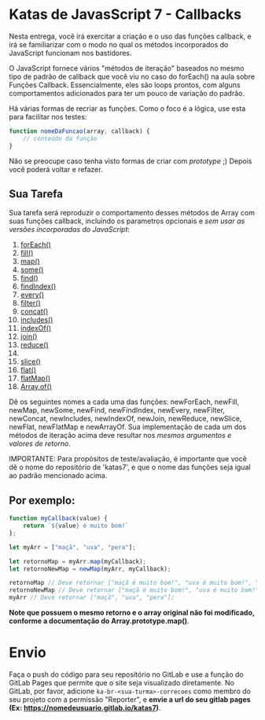 # Katas de JavasScript 7 - Callbacks

Nesta entrega, você irá exercitar a criação e o uso das funções callback, e irá se familiarizar com o modo no qual os métodos incorporados do JavaScript funcionam nos bastidores.

O JavaScript fornece vários "métodos de iteração" baseados no mesmo tipo de padrão de callback que você viu no caso do forEach() na aula sobre Funções Callback. Essencialmente, eles são loops prontos, com alguns comportamentos adicionados para ter um pouco de variação do padrão.

Há várias formas de recriar as funções. Como o foco é a lógica, use esta para facilitar 
nos testes:

```js
function nomeDaFuncao(array, callback) {
    // conteúdo da função
}
```

Não se preocupe caso tenha visto formas de criar com _prototype_ ;) Depois você poderá voltar e refazer. 

## Sua Tarefa

Sua tarefa será reproduzir o comportamento desses métodos de Array com suas funções callback, incluindo os parametros opcionais e _sem usar as versões incorporadas do JavaScript_:

1. [forEach()](https://developer.mozilla.org/pt-BR/docs/Web/JavaScript/Reference/Global_Objects/Array/forEach)
2. [fill()](https://developer.mozilla.org/pt-BR/docs/Web/JavaScript/Reference/Global_Objects/Array/fill)
3. [map()](https://developer.mozilla.org/pt-BR/docs/Web/JavaScript/Reference/Global_Objects/Array/map)
4. [some()](https://developer.mozilla.org/pt-BR/docs/Web/JavaScript/Reference/Global_Objects/Array/some)
5. [find()](https://developer.mozilla.org/pt-BR/docs/Web/JavaScript/Reference/Global_Objects/Array/find)
6. [findIndex()](https://developer.mozilla.org/pt-BR/docs/Web/JavaScript/Reference/Global_Objects/Array/findIndex)
7. [every()](https://developer.mozilla.org/pt-BR/docs/Web/JavaScript/Reference/Global_Objects/Array/every)
8. [filter()](https://developer.mozilla.org/pt-BR/docs/Web/JavaScript/Reference/Global_Objects/Array/filtro) 
9. [concat()](https://developer.mozilla.org/pt-BR/docs/Web/JavaScript/Reference/Global_Objects/Array/concat)
10. [includes()](https://developer.mozilla.org/pt-BR/docs/Web/JavaScript/Reference/Global_Objects/Array/contains)
11. [indexOf()](https://developer.mozilla.org/pt-BR/docs/Web/JavaScript/Reference/Global_Objects/Array/indexOf)
12. [join()](https://developer.mozilla.org/pt-BR/docs/Web/JavaScript/Reference/Global_Objects/Array/join)
13. [reduce()](https://developer.mozilla.org/pt-BR/docs/Web/JavaScript/Reference/Global_Objects/Array/reduce)
14. 
15. [slice()](https://developer.mozilla.org/pt-BR/docs/Web/JavaScript/Reference/Global_Objects/Array/slice)
16. [flat()](https://developer.mozilla.org/pt-BR/docs/Web/JavaScript/Reference/Global_Objects/Array/flat)
17. [flatMap()](https://developer.mozilla.org/pt-BR/docs/Web/JavaScript/Reference/Global_Objects/Array/flatMap)
18. [Array.of()](https://developer.mozilla.org/pt-BR/docs/Web/JavaScript/Reference/Global_Objects/Array/of)

Dê os seguintes nomes a cada uma das funções: newForEach, newFill, newMap, newSome, newFind, newFindIndex, newEvery, newFilter, newConcat, newIncludes, newIndexOf, newJoin, newReduce, newSlice, newFlat, newFlatMap e newArrayOf. Sua implementação de cada um dos métodos de iteração acima deve resultar nos _mesmos argumentos e valores de retorno_.

IMPORTANTE: Para propósitos de teste/avaliação, é importante que você dê o nome do repositório de 'katas7', e que o nome das funções seja igual ao padrão mencionado acima.

## Por exemplo:

```js
function myCallback(value) {
    return `${value} é muito bom!`
};

let myArr = ["maçã", "uva", "pera"];

let retornoMap = myArr.map(myCallback);
let retornoNewMap = newMap(myArr, myCallback);

retornoMap // Deve retornar ["maçã é muito bom!", "uva é muito bom!", "pera é muito bom!"];
retornoNewMap // Deve retornar ["maçã é muito bom!", "uva é muito bom!", "pera é muito bom!"];
myArr // Deve retornar ["maçã", "uva", "pera"];
```

__Note que possuem o mesmo retorno e o array original não foi modificado, conforme a documentação do Array.prototype.map()__.


# Envio

Faça o push do código para seu repositório no GitLab e use a função do GitLab Pages que permite que o site seja visualizado diretamente. No GitLab, por favor, adicione `ka-br-<sua-turma>-correcoes` como membro do seu projeto com a permissão "Reporter", e **envie a url do seu gitlab pages (Ex: https://nomedeusuario.gitlab.io/katas7)**.
